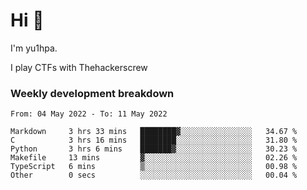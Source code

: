 # Hi 👋

I'm yu1hpa.

I play CTFs with Thehackerscrew

### Weekly development breakdown

<!--START_SECTION:waka-->

```text
From: 04 May 2022 - To: 11 May 2022

Markdown     3 hrs 33 mins   ████████▓░░░░░░░░░░░░░░░░   34.67 %
C            3 hrs 16 mins   ████████░░░░░░░░░░░░░░░░░   31.80 %
Python       3 hrs 6 mins    ███████▓░░░░░░░░░░░░░░░░░   30.23 %
Makefile     13 mins         ▓░░░░░░░░░░░░░░░░░░░░░░░░   02.26 %
TypeScript   6 mins          ▒░░░░░░░░░░░░░░░░░░░░░░░░   00.98 %
Other        0 secs          ░░░░░░░░░░░░░░░░░░░░░░░░░   00.04 %
```

<!--END_SECTION:waka-->

